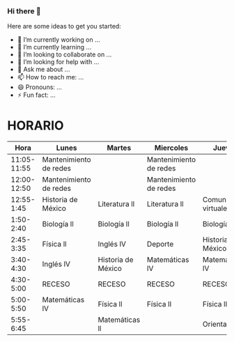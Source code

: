 ### Hi there 👋



Here are some ideas to get you started:

- 🔭 I’m currently working on ...
- 🌱 I’m currently learning ...
- 👯 I’m looking to collaborate on ...
- 🤔 I’m looking for help with ...
- 💬 Ask me about ...
- 📫 How to reach me: ...
- 😄 Pronouns: ...
- ⚡ Fun fact: ...


# HORARIO


| Hora        | Lunes                   | Martes              | Miercoles               | Jueves                 | Viernes               |
|-------------|-------------------------|---------------------|-------------------------|------------------------|-----------------------|
| 11:05-11:55 | Mantenimiento de redes  |                     | Mantenimiento de redes  |                        |                       |
| 12:00-12:50 | Mantenimiento de redes  |                     | Mantenimiento de redes  |                        | Comunidades virtuales |
| 12:55-1:45  | Historia de México      | Literatura ll       | Literatura ll           | Comunidades virtuales  | Comunidades virtuales |
| 1:50-2:40   | Biología ll             | Biología ll         | Biología ll             | Biología ll            | Literatura ll         |
| 2:45-3:35   | Física ll               | Inglés lV           | Deporte                 | Historia de México     | Matemáticas lV        |
| 3:40-4:30   | Inglés lV               | Historia de México  | Matemáticas lV          | Matemáticas lV         | Inglés lV             |
| 4:30-5:00   | RECESO                  | RECESO              | RECESO                  | RECESO                 | RECESO                |
| 5:00-5:50   | Matemáticas lV          | Física ll           | Física ll               | Física ll              | Física ll             |
| 5:55-6:45   |                         | Matemáticas ll      |                         | Orientación            |                       |

